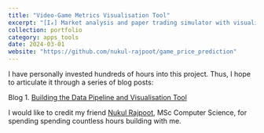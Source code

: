 ```yaml
---
title: "Video-Game Metrics Visualisation Tool"
excerpt: "[I₄] Market analysis and paper trading simulator with visualisation for video-game commodities"
collection: portfolio
category: apps_tools
date: 2024-03-01
website: "https://github.com/nukul-rajpoot/game_price_prediction"
---
```


I have personally invested hundreds of hours into this project. Thus, I hope to articulate it through a series of blog posts:

Blog 1. [Building the Data Pipeline and Visualisation Tool](https://medium.com/@jyoutirraj2004/building-a-data-visualisation-tool-for-cs-go-market-analysis-b7455001d5a4)

I would like to credit my friend [Nukul Rajpoot](https://github.com/nukul-rajpoot), MSc Computer Science, for spending spending countless hours building with me.
